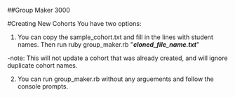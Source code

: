 ##Group Maker 3000

#Creating New Cohorts
You have two options:
1. You can copy the sample_cohort.txt and fill in the lines with student names. Then run ruby group_maker.rb "***cloned_file_name.txt***"

-note: This will not update a cohort that was already created, and will ignore duplicate cohort names.

2. You can run group_maker.rb without any arguements and follow the console prompts.

